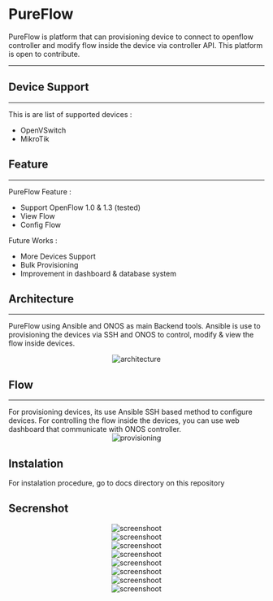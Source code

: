 # **Pure**Flow

PureFlow is platform that can provisioning device to connect to openflow controller and modify flow inside the device via controller API. This platform is open to contribute.

---
## **Device Support**
---
This is are list of supported devices :
- OpenVSwitch
- MikroTik

## **Feature**
---
PureFlow Feature :
- Support OpenFlow 1.0 & 1.3 (tested)
- View Flow
- Config Flow

Future Works :
- More Devices Support
- Bulk Provisioning
- Improvement in dashboard & database system

## **Architecture**
---
PureFlow using Ansible and ONOS as main Backend tools. Ansible is use to provisioning the devices via SSH and ONOS to control, modify & view the flow inside devices.

<span style="display:block;text-align:center">![architecture](https://raw.githubusercontent.com/zufardhiyaulhaq/PureFlow/master/assets/architecture.png)</span>

## **Flow**
---
For provisioning devices, its use Ansible SSH based method to configure devices. For controlling the flow inside the devices, you can use web dashboard that communicate with ONOS controller.
<span style="display:block;text-align:center">![provisioning](https://raw.githubusercontent.com/zufardhiyaulhaq/PureFlow/master/assets/provisioning.png)</span>

## **Instalation**
For instalation procedure, go to docs directory on this repository

## **Secrenshot**
<span style="display:block;text-align:center">![screenshoot](https://raw.githubusercontent.com/zufardhiyaulhaq/PureFlow/master/assets/pureflow1.png)</span>
<span style="display:block;text-align:center">![screenshoot](https://raw.githubusercontent.com/zufardhiyaulhaq/PureFlow/master/assets/pureflow2.png)</span>
<span style="display:block;text-align:center">![screenshoot](https://raw.githubusercontent.com/zufardhiyaulhaq/PureFlow/master/assets/pureflow3.png)</span>
<span style="display:block;text-align:center">![screenshoot](https://raw.githubusercontent.com/zufardhiyaulhaq/PureFlow/master/assets/pureflow4.png)</span>
<span style="display:block;text-align:center">![screenshoot](https://raw.githubusercontent.com/zufardhiyaulhaq/PureFlow/master/assets/pureflow5.png)</span>
<span style="display:block;text-align:center">![screenshoot](https://raw.githubusercontent.com/zufardhiyaulhaq/PureFlow/master/assets/pureflow6.png)</span>
<span style="display:block;text-align:center">![screenshoot](https://raw.githubusercontent.com/zufardhiyaulhaq/PureFlow/master/assets/pureflow7.png)</span>
<span style="display:block;text-align:center">![screenshoot](https://raw.githubusercontent.com/zufardhiyaulhaq/PureFlow/master/assets/pureflow8.png)</span>